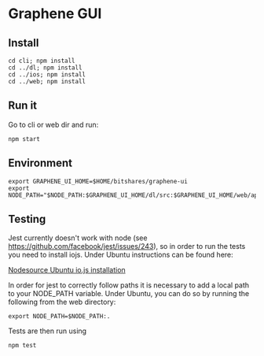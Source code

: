 Graphene GUI
============

## Install

```
cd cli; npm install
cd ../dl; npm install
cd ../ios; npm install
cd ../web; npm install
```

## Run it

Go to cli or web dir and run:

```
npm start
```
## Environment
```
export GRAPHENE_UI_HOME=$HOME/bitshares/graphene-ui
export NODE_PATH="$NODE_PATH:$GRAPHENE_UI_HOME/dl/src:$GRAPHENE_UI_HOME/web/app"
```

## Testing
Jest currently doesn't work with node (see https://github.com/facebook/jest/issues/243), so in order to run the tests you need to install iojs. Under Ubuntu instructions can be found here:

[Nodesource Ubuntu io.js installation](https://nodesource.com/blog/nodejs-v012-iojs-and-the-nodesource-linux-repositories "Nodesource iojs")

In order for jest to correctly follow paths it is necessary to add a local path to your NODE_PATH variable. Under Ubuntu, you can do so by running the following from the web directory:

```
export NODE_PATH=$NODE_PATH:.
```

Tests are then run using 

```
npm test
```


